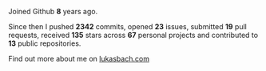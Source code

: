 Joined Github **8** years ago.

Since then I pushed **2342** commits, opened **23** issues, submitted **19** pull requests, received **135** stars across **67** personal projects and contributed to **13** public repositories.

Find out more about me on [lukasbach.com](https://lukasbach.com)
